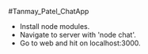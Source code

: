 #Tanmay_Patel_ChatApp

- Install node modules.
- Navigate to server  with 'node chat'.
- Go to web and hit on localhost:3000.
